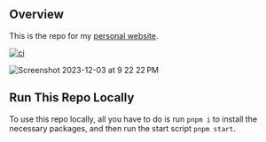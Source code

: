 ## Overview

This is the repo for my [personal website](https://jasonwu.io).

[![ci](https://github.com/wu-json/personal-website/actions/workflows/main.yml/badge.svg)](https://github.com/wu-json/personal-website/)

![Screenshot 2023-12-03 at 9 22 22 PM](https://github.com/wu-json/personal-website/assets/45532884/0b3749b8-c63f-4645-afc2-82821ec6afea)


## Run This Repo Locally

To use this repo locally, all you have to do is run `pnpm i` to install the necessary packages, and then run the start script `pnpm start`.
